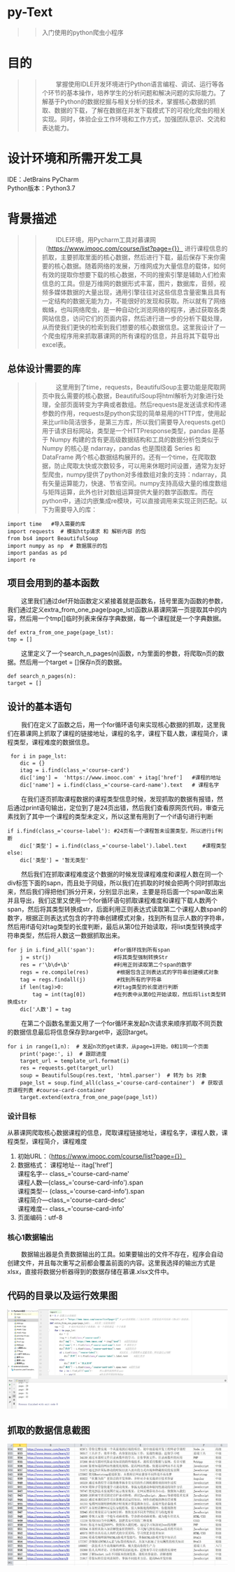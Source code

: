 # py-Text
>>入门使用的python爬虫小程序
# 目的
>>&nbsp;&nbsp;&nbsp;&nbsp;&nbsp;&nbsp;&nbsp;&nbsp;掌握使用IDLE开发环境进行Python语言编程、调试、运行等各个环节的基本操作，培养学生的分析问题和解决问题的实际能力。了解基于Python的数据挖掘与相关分析的技术，掌握核心数据的抓取、数据的下载，了解在数据在并发下载模式下的可视化爬虫的相关实现。同时，体验企业工作环境和工作方式，加强团队意识、交流和表达能力。
# 设计环境和所需开发工具
IDE：JetBrains PyCharm <br>
Python版本：Python3.7
   # 背景描述
>>&nbsp;&nbsp;&nbsp;&nbsp;&nbsp;&nbsp;&nbsp;&nbsp;IDLE环境，用Pycharm工具对慕课网（https://www.imooc.com/course/list?page={}）
进行课程信息的抓取，主要抓取里面的核心数据，然后进行下载，最后保存下来你需要的核心数据。随着网络的发展，万维网成为大量信息的载体，如何有效的提取你想要下载的核心数据，不同的搜索引擎是辅助人们检索信息的工具。但是万维网的数据形式丰富，图片，数据库，音频，视频多媒体数据的大量出现，通用引擎往往对这些信息含量密集且具有一定结构的数据无能为力，不能很好的发现和获取。所以就有了网络蜘蛛，也叫网络爬虫，是一种自动化浏览网络的程序，通过获取各类网站信息，访问它们的页面内容，然后进行进一步的分析下载处理，从而使我们更快的检索到我们想要的核心数据信息。这里我设计了一个爬虫程序用来抓取慕课网的所有课程的信息，并且将其下载导出excel表。
## 总体设计需要的库
>>&nbsp;&nbsp;&nbsp;&nbsp;&nbsp;&nbsp;&nbsp;&nbsp;这里用到了time，requests，BeautifulSoup主要功能是爬取网页中我么需要的核心数据，BeautifulSoup将html解析为对象进行处理，全部页面转变为字典或者数组。然后requests是发送请求和传递参数的作用，requests是python实现的简单易用的HTTP库，使用起来比urllib简洁很多，是第三方库，所以我们需要导入requests.get()用于请求目标网站，类型是一个HTTPresponse类型，pandas 是基于 Numpy 构建的含有更高级数据结构和工具的数据分析包类似于 Numpy 的核心是 ndarray，pandas 也是围绕着 Series 和 DataFrame 两个核心数据结构展开的。还有一个time，在爬取数据，防止爬取太快或次数较多，可以用来休眠时间设置，通常为友好型爬虫，numpy提供了python对多维数组对象的支持：ndarray，具有矢量运算能力，快速、节省空间。numpy支持高级大量的维度数组与矩阵运算，此外也针对数组运算提供大量的数学函数库。而在python中，通过内嵌集成re模块，可以直接调用来实现正则匹配。以下为需要导入的库：
```
import time   #导入需要的库
import requests  # 模拟http请求 和 解析内容 的包
from bs4 import BeautifulSoup
import numpy as np  # 数据展示的包
import pandas as pd
import re
```
## 项目会用到的基本函数
&nbsp;&nbsp;&nbsp;&nbsp;&nbsp;&nbsp;&nbsp;&nbsp;这里我们通过def开始函数定义紧接着就是函数名，括号里面为函数的参数，我们通过定义extra_from_one_page(page_lst)函数从慕课网第一页提取其中的内容，然后用一个tmp[]临时列表来保存字典数据，每一个课程就是一个字典数据。
```
def extra_from_one_page(page_lst): 
tmp = [] 
```
&nbsp;&nbsp;&nbsp;&nbsp;&nbsp;&nbsp;&nbsp;&nbsp;这里定义了一个search_n_pages(n)函数，n为里面的参数，将爬取n页的数据。然后用一个target = []保存n页的数据。
```
def search_n_pages(n): 
target = []
```
## 设计的基本语句
&nbsp;&nbsp;&nbsp;&nbsp;&nbsp;&nbsp;&nbsp;&nbsp;我们在定义了函数之后，用一个for循环语句来实现核心数据的抓取，这里我们在慕课网上抓取了课程的链接地址，课程的名字，课程下载人数，课程简介，课程类型，课程难度的数据信息。
```
 for i in page_lst:
    dic = {}
    itag = i.find(class_='course-card')
    dic['img'] =  'https://www.imooc.com' + itag['href']   #课程的地址
    dic['name'] = i.find(class_='course-card-name').text   # 课程名字
```
&nbsp;&nbsp;&nbsp;&nbsp;&nbsp;&nbsp;&nbsp;&nbsp;在我们逐页抓取课程数据的课程类型信息时候，发现抓取的数据有报错，然后通过print语句输出，定位到了是24页出错，然后我们查看原网页代码，审查元素找到了其中一个课程的类型未定义，所以这里有用到了一个if语句进行判断
```
if i.find(class_='course-label'): #24页有一个课程暂未设置类型，所以进行if判断
    dic['类型'] = i.find(class_='course-label').label.text     #课程类型
else:
    dic['类型'] = '暂无类型'
```
&nbsp;&nbsp;&nbsp;&nbsp;&nbsp;&nbsp;&nbsp;&nbsp;然后我们在抓取课程难度这个数据的时候发现课程难度和课程人数在同一个div标签下面的sapn，而且处于同级，所以我们在抓取的时候会把两个同时抓取出来，然后我们得把他们拆分开来，分别显示出来，主要是将后面一个span取出来并且导出，我们这里又使用一个for循环语句抓取课程难度和课程下载人数两个span，然后将其类型转换成str，后面利用正则表达式读取第二个课程人数span的数字，根据正则表达式包含的字符串创建模式对象，找到所有显示人数的字符串，然后用if语句对tag类型的长度判断，最后从第0位开始读取，将list类型转换成字符串类型，然后将人数这一数据抓取出来。
```
for j in i.find_all('span'):      #for循环找到所有span
    j = str(j)                    #将其类型强制转换Str
    res = r'\b\d+\b'              #利用正则读取第二个span的数字
    regs = re.compile(res)         #根据包含正则表达式的字符串创建模式对象
    tag = regs.findall(j)          #找到所有的字符串
    if len(tag)>0:                #对tag类型的长度进行判断
        tag = int(tag[0])         #在列表中从第0位开始读取，然后将list类型转换成str
    dic['人数'] = tag
```
&nbsp;&nbsp;&nbsp;&nbsp;&nbsp;&nbsp;&nbsp;&nbsp;在第二个函数名里面又用了一个for循环来发起n次请求来顺序抓取不同页数的数据信息最后将信息保存到target中，返回target。
```
for i in range(1,n):  # 发起n次的get请求，从page=1开始，0和1同一个页面
    print('page:', i)  # 跟踪进度
    target_url = template_url.format(i)
    res = requests.get(target_url)
    soup = BeautifulSoup(res.text, 'html.parser')  # 转为 bs 对象
    page_lst = soup.find_all(class_='course-card-container')  # 获取该页课程列表 #course-card-container
    target.extend(extra_from_one_page(page_lst))
```
### 设计目标
从慕课网爬取核心数据课程的信息，爬取课程链接地址，课程名字，课程人数，课程类型，课程简介，课程难度<br>
1. 初始URL：（https://www.imooc.com/course/list?page={}）<br>
2. 数据格式：
             课程地址-- itag['href'] <br>
             课程名字-- class_='course-card-name'<br>
             课程人数—(class_='course-card-info').span <br>
             课程类型-- (class_='course-card-info').span <br>
             课程简介—class_='course-card-desc' <br>
             课程难度-- class_='course-card-info'<br>
3. 页面编码：utf-8
### 核心1数据输出
&nbsp;&nbsp;&nbsp;&nbsp;&nbsp;&nbsp;&nbsp;&nbsp;数据输出器是负责数据输出的工具。如果要输出的文件不存在，程序会自动创建文件，并且每次重写之前都会覆盖前面的内容。这里我选择的输出方式是xlsx，直接将数据分析器得到的数据存储在慕课.xlsx文件中。

## 代码的目录以及运行效果图
![image](https://github.com/Dstarjohn/py-Text/blob/master/image/1.jpg)
## 抓取的数据信息截图
![image](https://github.com/Dstarjohn/py-Text/blob/master/image/3.jpg)
